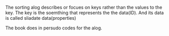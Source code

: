 The sorting alog describes or focues on keys rather than the values to the key. The key is the soemthing that represents the the data(ID). And its data is called sliadate data(properties)


  The book does in persudo codes for the alog.
